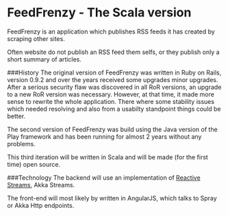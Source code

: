 FeedFrenzy - The Scala version
==============================
FeedFrenzy is an application which publishes RSS feeds it has created by scraping other sites.

Often website do not publish an RSS feed them selfs, or they publish only a short summary of articles.


###History
The original version of FeedFrenzy was written in Ruby on Rails, version 0.9.2 and over the years received some upgrades minor upgrades.
After a serious security flaw was discovered in all RoR versions, an upgrade to a new RoR version was necessary.
However, at that time, it made more sense to rewrite the whole application.
There where some stability issues which needed resolving and also from a usabilty standpoint things could be better.

The second version of FeedFrenzy was build using the Java version of the Play framework and has been running for almost 2 years without any problems.

This third iteration will be written in Scala and will be made (for the first time) open source.


###Technology
The backend will use an implementation of [Reactive Streams](http://www.reactive-streams.org/), Akka Streams.

The front-end will most likely by written in AngularJS, which talks to Spray or Akka Http endpoints.


